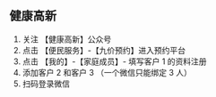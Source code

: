## 健康高新

1. 关注 【健康高新】公众号
2. 点击 【便民服务】-【九价预约】进入预约平台
3. 点击 【我的】-【家庭成员】- 填写客户 1 的资料注册
4. 添加客户 2 和客户 3 （一个微信只能绑定 3 人）
5. 扫码登录微信
